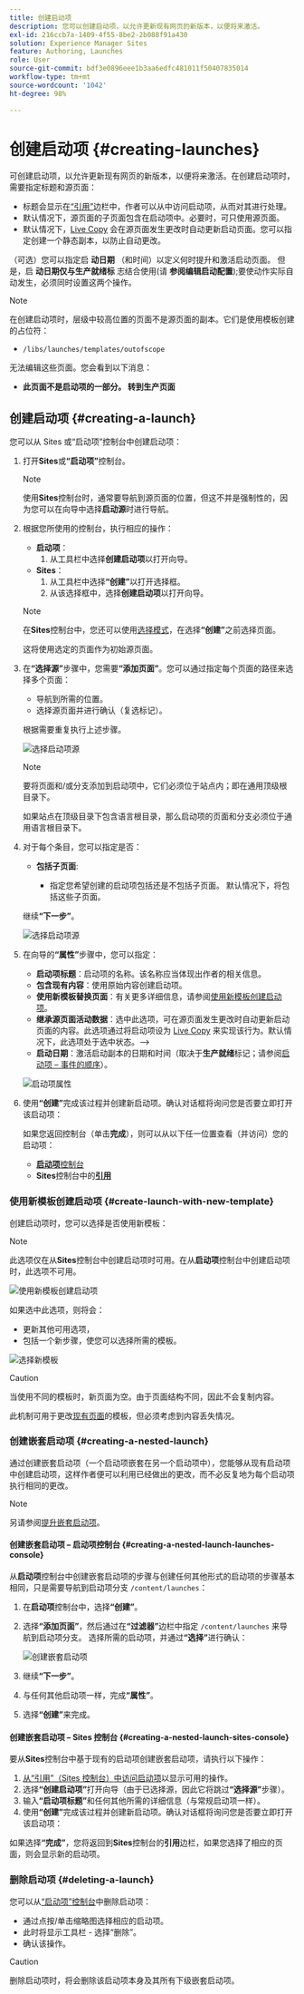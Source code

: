 ```yaml
---
title: 创建启动项
description: 您可以创建启动项，以允许更新现有网页的新版本，以便将来激活。
exl-id: 216ccb7a-1409-4f55-8be2-2b088f91a430
solution: Experience Manager Sites
feature: Authoring, Launches
role: User
source-git-commit: bdf3e0896eee1b3aa6edfc481011f50407835014
workflow-type: tm+mt
source-wordcount: '1042'
ht-degree: 98%

---
```


# 创建启动项 {#creating-launches}

可创建启动项，以允许更新现有网页的新版本，以便将来激活。在创建启动项时，需要指定标题和源页面：

* 标题会显示在[“引用”](/help/sites-cloud/authoring/sites-console/console-side-panel.md#references)边栏中，作者可以从中访问启动项，从而对其进行处理。
* 默认情况下，源页面的子页面包含在启动项中。必要时，可只使用源页面。
* 默认情况下，[Live Copy](/help/sites-cloud/administering/msm/overview.md) 会在源页面发生更改时自动更新启动页面。您可以指定创建一个静态副本，以防止自动更改。

（可选）您可以指定启 **动日期** （和时间）以定义何时提升和激活启动页面。 但是，启 **动日期仅与生产就绪标** 志结合使用(请 **参阅编辑启动配置**[](/help/sites-cloud/authoring/launches/editing.md#editing-a-launch-configuration));要使动作实际自动发生，必须同时设置这两个操作。

>[!NOTE]
>
>在创建启动项时，层级中较高位置的页面不是源页面的副本。它们是使用模板创建的占位符：
>
>* `/libs/launches/templates/outofscope`
>
>无法编辑这些页面。您会看到以下消息：
>
>* **此页面不是启动项的一部分。 转到生产页面**

## 创建启动项 {#creating-a-launch}

您可以从 Sites 或“启动项”控制台中创建启动项：

1. 打开&#x200B;**Sites**&#x200B;或&#x200B;**“启动项”**&#x200B;控制台。

   >[!NOTE]
   >
   >使用&#x200B;**Sites**&#x200B;控制台时，通常要导航到源页面的位置，但这不并是强制性的，因为您可以在向导中选择&#x200B;**启动源**&#x200B;时进行导航。

1. 根据您所使用的控制台，执行相应的操作：
   * **启动项**：
      1. 从工具栏中选择&#x200B;**创建启动项**&#x200B;以打开向导。
   * **Sites**：
      1. 从工具栏中选择&#x200B;**“创建”**&#x200B;以打开选择框。
      1. 从该选择框中，选择&#x200B;**创建启动项**&#x200B;以打开向导。

   >[!NOTE]
   >
   >在&#x200B;**Sites**&#x200B;控制台中，您还可以使用[选择模式](/help/sites-cloud/authoring/basic-handling.md#viewing-and-selecting-resources)，在选择&#x200B;**“创建”**&#x200B;之前选择页面。
   >
   >这将使用选定的页面作为初始源页面。

1. 在&#x200B;**“选择源”**&#x200B;步骤中，您需要&#x200B;**“添加页面”**。您可以通过指定每个页面的路径来选择多个页面：
   * 导航到所需的位置。
   * 选择源页面并进行确认（复选标记）。

   根据需要重复执行上述步骤。

   ![选择启动项源](/help/sites-cloud/authoring/assets/launches-select-source.png)

   >[!NOTE]
   >
   >要将页面和/或分支添加到启动项中，它们必须位于站点内；即在通用顶级根目录下。
   >
   >如果站点在顶级目录下包含语言根目录，那么启动项的页面和分支必须位于通用语言根目录下。

1. 对于每个条目，您可以指定是否：

   * **包括子页面**:

      * 指定您希望创建的启动项包括还是不包括子页面。  默认情况下，将包括这些子页面。

   继续&#x200B;**“下一步”**。

   ![选择启动项源](/help/sites-cloud/authoring/assets/launches-select-source-2.png)

1. 在向导的&#x200B;**“属性”**&#x200B;步骤中，您可以指定：

   * **启动项标题**：启动项的名称。该名称应当体现出作者的相关信息。
   * **包含现有内容**：使用原始内容创建启动项。
   * **使用新模板替换页面**：有关更多详细信息，请参阅[使用新模板创建启动项](#create-launch-with-new-template)。
   * **继承源页面活动数据**：选中此选项，可在源页面发生更改时自动更新启动页面的内容。此选项通过将启动项设为 [Live Copy](/help/sites-cloud/administering/msm/overview.md) 来实现该行为。默认情况下，此选项处于选中状态。-->
   * **启动日期**：激活启动副本的日期和时间（取决于&#x200B;**生产就绪**&#x200B;标记；请参阅[启动项 – 事件的顺序](/help/sites-cloud/authoring/launches/overview.md#launches-the-order-of-events)）。

   ![启动项属性](/help/sites-cloud/authoring/assets/launches-properties.png)

1. 使用&#x200B;**“创建”**&#x200B;完成该过程并创建新启动项。确认对话框将询问您是否要立即打开该启动项：

   如果您返回控制台（单击&#x200B;**完成**），则可以从以下任一位置查看（并访问）您的启动项：

   * [**启动项**&#x200B;控制台](/help/sites-cloud/authoring/launches/overview.md#the-launches-console)
   * **Sites**&#x200B;控制台中的&#x200B;[**引用**](/help/sites-cloud/authoring/launches/overview.md#launches-in-references-sites-console)

### 使用新模板创建启动项 {#create-launch-with-new-template}

创建启动项时，您可以选择是否使用新模板：

>[!NOTE]
>
>此选项仅在从&#x200B;**Sites**&#x200B;控制台中创建启动项时可用。在从&#x200B;**启动项**&#x200B;控制台中创建启动项时，此选项不可用。

![使用新模板创建启动项](/help/sites-cloud/authoring/assets/launches-create-new-template.png)

如果选中此选项，则将会：

* 更新其他可用选项，
* 包括一个新步骤，使您可以选择所需的模板。

![选择新模板](/help/sites-cloud/authoring/assets/launches-select-template.png)

>[!CAUTION]
>
>当使用不同的模板时，新页面为空。由于页面结构不同，因此不会复制内容。
>
>此机制可用于更改[现有页面](/help/sites-cloud/authoring/sites-console/creating-pages.md#creating-a-new-page)的模板，但必须考虑到内容丢失情况。

### 创建嵌套启动项 {#creating-a-nested-launch}

通过创建嵌套启动项（一个启动项嵌套在另一个启动项中），您能够从现有启动项中创建启动项，这样作者便可以利用已经做出的更改，而不必反复地为每个启动项执行相同的更改。

>[!NOTE]
>
>另请参阅[提升嵌套启动项](/help/sites-cloud/authoring/launches/promoting.md#promoting-a-nested-launch)。

#### 创建嵌套启动项 – 启动项控制台 {#creating-a-nested-launch-launches-console}

从&#x200B;**启动项**&#x200B;控制台中创建嵌套启动项的步骤与创建任何其他形式的启动项的步骤基本相同，只是需要导航到启动项分支 `/content/launches`：

1. 在&#x200B;**启动项**&#x200B;控制台中，选择&#x200B;**“创建”**。
1. 选择&#x200B;**“添加页面”**，然后通过在&#x200B;**“过滤器”**&#x200B;边栏中指定 `/content/launches` 来导航到启动项分支。 选择所需的启动项，并通过&#x200B;**“选择”**&#x200B;进行确认：

   ![创建嵌套启动项](/help/sites-cloud/authoring/assets/launches-create-nested.png)

1. 继续&#x200B;**“下一步”**。

1. 与任何其他启动项一样，完成&#x200B;**“属性”**。

1. 选择&#x200B;**“创建”**&#x200B;来完成。

#### 创建嵌套启动项 – Sites 控制台 {#creating-a-nested-launch-sites-console}

要从&#x200B;**Sites**&#x200B;控制台中基于现有的启动项创建嵌套启动项，请执行以下操作：

1. [从“引用”（Sites 控制台）中访问启动项](/help/sites-cloud/authoring/launches/overview.md#launches-in-references-sites-console)以显示可用的操作。
1. 选择&#x200B;**“创建启动项”**&#x200B;打开向导（由于已选择源，因此它将跳过&#x200B;**“选择源”**&#x200B;步骤）。
1. 输入&#x200B;**“启动项标题”**&#x200B;和任何其他所需的详细信息（与常规启动项一样）。
1. 使用&#x200B;**“创建”**&#x200B;完成该过程并创建新启动项。确认对话框将询问您是否要立即打开该启动项：

如果选择&#x200B;**“完成”**，您将返回到&#x200B;**Sites**&#x200B;控制台的&#x200B;**引用**&#x200B;边栏，如果您选择了相应的页面，则会显示新的启动项。

### 删除启动项 {#deleting-a-launch}

您可以从[“启动项”控制台](/help/sites-cloud/authoring/launches/overview.md#the-launches-console)中删除启动项：

* 通过点按/单击缩略图选择相应的启动项。
* 此时将显示工具栏 - 选择“删除”。
* 确认该操作。

>[!CAUTION]
>
>删除启动项时，将会删除该启动项本身及其所有下级嵌套启动项。
